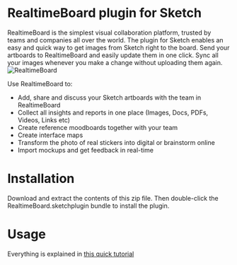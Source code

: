 # RealtimeBoard plugin for Sketch
RealtimeBoard is the simplest visual collaboration platform, trusted by teams and companies all over the world. The plugin for Sketch enables an easy and quick way to get images from Sketch right to the board. Send your artboards to RealtimeBoard and easily update them in one click. Sync all your images whenever you make a change without uploading them again.
![RealtimeBoard](https://s3.amazonaws.com/cdn.freshdesk.com/data/helpdesk/attachments/production/11019377782/original/svaU4YN1bTVsg95g2xxKBVEOXQkVNnbTSA.png?1498739701)

Use RealtimeBoard to:
- Add, share and discuss your Sketch artboards with the team in RealtimeBoard
- Collect all insights and reports in one place (Images, Docs, PDFs, Videos, Links etc)
- Create reference moodboards together with your team
- Create interface maps
- Transform the photo of real stickers into digital or brainstorm online 
- Import mockups and get feedback in real-time


# Installation

Download and extract the contents of this zip file. Then double-click the RealtimeBoard.sketchplugin bundle to install the plugin.

# Usage

Everything is explained in [this quick tutorial](https://help.realtimeboard.com/support/solutions/articles/11000033924-sketch-plugin/?utm_source=sketch_github&utm_medium=marketplace&utm_campaign=sketch_plugin)

